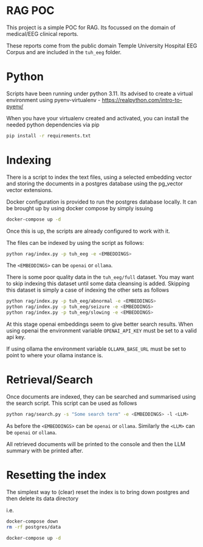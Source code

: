# RAG POC

This project is a simple POC for RAG. Its focussed on the domain of medical/EEG clinical reports.

These reports come from the public domain Temple University Hospital EEG Corpus and are included in the `tuh_eeg` folder.

# Python
Scripts have been running under python 3.11. Its advised to create a virtual environment using pyenv-virtualenv - https://realpython.com/intro-to-pyenv/ 

When you have your virtualenv created and activated, you can install the needed python dependencies via pip

```bash
pip install -r requirements.txt
```

# Indexing
There is a script to index the text files, using a selected embedding vector and storing the documents in a postgres database using 
the pg_vector vector extensions.

Docker configuration is provided to run the postgres database locally. It can be brought up by using docker compose by simply issuing
```bash
docker-compose up -d
```

Once this is up, the scripts are already configured to work with it.

The files can be indexed by using the script as follows:

```bash
python rag/index.py -p tuh_eeg -e <EMBEDDINGS>
```

The `<EMBEDDINGS>` can be `openai` or `ollama`. 

There is some poor quality data in the `tuh_eeg/full` dataset. You may want to skip indexing this dataset until
some data cleansing is added. Skipping this dataset is simply a case of indexing the other sets as follows

```bash
python rag/index.py -p tuh_eeg/abnormal -e <EMBEDDINGS>
python rag/index.py -p tuh_eeg/seizure -e <EMBEDDINGS>
python rag/index.py -p tuh_eeg/slowing -e <EMBEDDINGS>
```


At this stage openai embeddings seem to give better search results. When using openai
the environment variable `OPENAI_API_KEY` must be set to a valid api key. 

If using ollama the environment variable `OLLAMA_BASE_URL` must be set to point to where your ollama instance is.

# Retrieval/Search

Once documents are indexed, they can be searched and summarised using the search script. This script can be used as follows

```bash
python rag/search.py -s "Some search term" -e <EMBEDDINGS> -l <LLM>
```

As before the `<EMBEDDINGS>` can be `openai` or `ollama`. Similarly the `<LLM>` can be `openai` or `ollama`.

All retrieved documents will be printed to the console and then the LLM summary with be printed after.

# Resetting the index

The simplest way to (clear) reset the index is to bring down postgres and then delete its data directory

i.e.

```bash
docker-compose down
rm -rf postgres/data

docker-compose up -d
```
